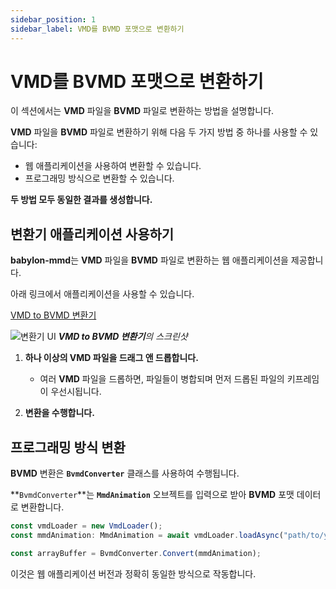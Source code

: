 ```yaml
---
sidebar_position: 1
sidebar_label: VMD를 BVMD 포맷으로 변환하기
---
```


# VMD를 BVMD 포맷으로 변환하기

이 섹션에서는 **VMD** 파일을 **BVMD** 파일로 변환하는 방법을 설명합니다.

**VMD** 파일을 **BVMD** 파일로 변환하기 위해 다음 두 가지 방법 중 하나를 사용할 수 있습니다:

- 웹 애플리케이션을 사용하여 변환할 수 있습니다.
- 프로그래밍 방식으로 변환할 수 있습니다.

**두 방법 모두 동일한 결과를 생성합니다.**

## 변환기 애플리케이션 사용하기

**babylon-mmd**는 **VMD** 파일을 **BVMD** 파일로 변환하는 웹 애플리케이션을 제공합니다.

아래 링크에서 애플리케이션을 사용할 수 있습니다.

[VMD to BVMD 변환기](https://noname0310.github.io/babylon-mmd/vmd_converter/)

![변환기 UI](@site/docs/reference/loader/mmd-animation-loader/the-babylon-vmd-format/convert-vmd-to-bvmd-format/bvmd-converter-ui.png)
***VMD to BVMD 변환기**의 스크린샷*

1. **하나 이상의 VMD 파일을 드래그 앤 드롭합니다.**
    - 여러 **VMD** 파일을 드롭하면, 파일들이 병합되며 먼저 드롭된 파일의 키프레임이 우선시됩니다.

2. **변환을 수행합니다.**

## 프로그래밍 방식 변환

**BVMD** 변환은 **`BvmdConverter`** 클래스를 사용하여 수행됩니다.

**`BvmdConverter`**는 **`MmdAnimation`** 오브젝트를 입력으로 받아 **BVMD** 포맷 데이터로 변환합니다.

```typescript
const vmdLoader = new VmdLoader();
const mmdAnimation: MmdAnimation = await vmdLoader.loadAsync("path/to/your/file.vmd");

const arrayBuffer = BvmdConverter.Convert(mmdAnimation);
```

이것은 웹 애플리케이션 버전과 정확히 동일한 방식으로 작동합니다.

